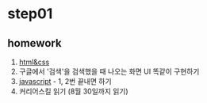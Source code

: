 # step01

## homework
1. [html&css](https://www.inflearn.com/course/html-css-%EA%B0%95%EC%A2%8C-codesquad#description)
2. 구글에서 '검색'을 검색했을 때 나오는 화면 UI 똑같이 구현하기
3. [javascript](https://www.inflearn.com/course/web2-javascript#description) - 1, 2번 끝내면 하기
4. 커리어스킬 읽기 (8월 30일까지 읽기)